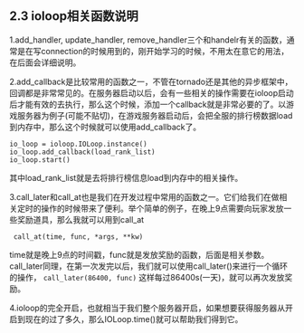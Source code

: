 ## 2.3 ioloop相关函数说明

1.add_handler, update_handler, remove_handler三个和handelr有关的函数，通常是在写connection的时候用到的，刚开始学习的时候，不用太在意它的用法，在后面会详细说明。

2.add_callback是比较常用的函数之一，不管在tornado还是其他的异步框架中，回调都是非常常见的。在服务器启动以后，会有一些相关的操作需要在ioloop启动后才能有效的去执行，那么这个时候，添加一个callback就是非常必要的了。以游戏服务器为例子(可能不贴切)，在游戏服务器启动后，会把全服的排行榜数据load到内存中，那么这个时候就可以使用add_callback了。
```
io_loop = ioloop.IOLoop.instance()
io_loop.add_callback(load_rank_list)
io_loop.start()
```
其中load_rank_list就是去将排行榜信息load到内存中的相关操作。


3.call_later和call_at也是我们在开发过程中常用的函数之一。它们给我们在做相关定时的操作的时候带来了便利。举个简单的例子，在晚上9点需要向玩家发放一些奖励道具，那么我就可以用到call_at

``` call_at(time, func, *args, **kw)```

time就是晚上9点的时间戳，func就是发放奖励的函数，后面是相关参数。call_later同理，在第一次发完以后，我们就可以使用call_later()来进行一个循环的操作，
```call_later(86400, func)```
这样每过86400s(一天)，就可以再次发放奖励。


4.ioloop的完全开启，也就相当于我们整个服务器开启，如果想要获得服务器从开启到现在的过了多久，那么IOLoop.time()就可以帮助我们得到它。